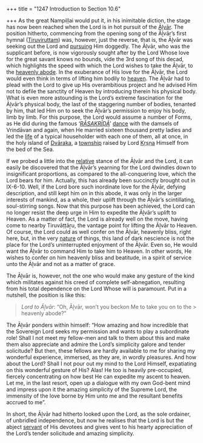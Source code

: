 +++
title = "1247 Introduction to Section 10.6"

+++
As the great Nampiḷḷai would put it, in his inimitable diction, the stage has now been reached when the Lord is in hot pursuit of the [Āḻvār](/definition/aḻvar#vaishnavism "show Āḻvār definitions"). The position hitherto, commencing from the opening song of the Āḻvār’s first hymnal ([Tiruviruttam](/definition/tiruviruttam#vaishnavism "show Tiruviruttam definitions")) was, however, just the reverse, that is, the Āḻvār was seeking out the Lord and [pursuing](/definition/pursuing#history "show pursuing definitions") Him doggedly. The Āḻvār, who was the supplicant before, is now vigorously sought after by the Lord Whose love for the great savant knows no bounds, vide the 3rd song of this decad, which highlights the speed with which the Lord wishes to take the Āḻvār, to the [heavenly abode](/definition/heavenly-abode#history "show heavenly abode definitions"). In the exuberance of His love for the Āḻvār, the Lord would even think in terms of lifting him bodily to [heaven](/definition/heaven#history "show heaven definitions"). The Āḻvār had to plead with the Lord to give up His overambitious project and he advised Him not to defile the sanctity of Heaven by introducing therein his physical body. What is even more astounding is the Lord’s extreme fascination for the Āḻvār’s physical body, the last of the staggering number of bodies, tenanted by him, that led Him on to seek the Āḻvār’s permission to enjoy his body, limb by limb. For this purpose, the Lord would assume a number of Forms, as He did during the famous ‘*[RĀSAKRĪḌĀ](/definition/rasakrida#history "show RĀSAKRĪḌĀ definitions")*’ [dance](/definition/dance#history "show dance definitions") with the damsels of Vrindāvan and again, when He married sixteen thousand pretty ladies and led the [life](/definition/life#history "show life definitions") of a typical householder with each one of them, all at once, in the holy island of [Dvāraka](/definition/dvaraka#vaishnavism "show Dvāraka definitions"), a [township](/definition/township#history "show township definitions") raised by Lord [Kṛṣṇa](/definition/krishna#vaishnavism "show Kṛṣṇa definitions") Himself from the bed of the Sea.

If we probed a little into the [relative](/definition/relative#history "show relative definitions") stance of the Āḻvār and the Lord, it can easily be discovered that the Āḻvār’s yearning for the Lord dwindles down to insignificant proportions, as compared to the all-conquering love, which the Lord bears for him. Actually, this has already been succinctly brought out in IX-6-10. Well, if the Lord bore such inordinate love for the Āḻvār, defying description, and still kept him on in this abode, it was only in the larger interests of mankind, as a whole, their uplift through the Āḻvār’s scintillating, soul-stirring songs. Now that this purpose has been achieved, the Lord can no longer resist the deep urge in Him to expedite the Āḻvār’s uplift to Heaven. As a matter of fact, the Lord is already well on the move, having come to nearby Tiruvāṭṭāṟu, the vantage point for lifting the Āḻvār to Heaven. Of course, the Lord could as well confer on the Āḻvār, heavenly bliss, right here, but, in the very [nature](/definition/nature#history "show nature definitions") of things, this land of dark nescience is not the place for the Lord’s uninterrupted enjoyment of the Āḻvār. Even so, He would want the Āḻvār to command Him to take him to Heaven. In other words, He wishes to confer on him heavenly bliss and beatitude, in a spirit of service unto the Āḻvār and not as a matter of grace.

The Āḻvār is, however, not the one who would make any gesture of the kind which militates against his creed of complete self-abnegation, resulting from his total dependence on the Lord Whose will is paramount. Put in a nutshell, the position is like this:

> *Lord to Āḻvār*: “Oh, Āḻvār, won’t you beckon Me to take you on to the > heavenly abode?”

The Āḻvār ponders within himself: “How amazing and how incredible that the Sovereign Lord seeks my permission and wants to play a subordinate role! Shall I not meet my fellow-men and talk to them about this and make them also appreciate and admire the Lord’s simplicity galore and tender solicitude? But then, these fellows are hardly available to me for sharing my wonderful experience, immersed, as they are, in wordly pleasures. And how about the Lord? Shall I not pour out my mind to the Lord Himself, expatiating on this wonderful gesture of His? Alas! He too is heavily pre-occupied, fiercely concentrating on how best He can expedite my ascent to heaven. Let me, in the last resort, open up a dialogue with my own God-bent mind and impress upon it the amazing simplicity of the Supreme Lord, the immensity of the love borne by Him unto me and the resultant benefits accrued to me”.

In short, the Āḻvār had hitherto looked upon the Lord, as the sole ordainer, of unbridled independence, but now he realises that the Lord is but the abject [servant](/definition/servant#history "show servant definitions") of His devotees and gives vent to his hearty appreciation of the Lord’s tender solicitude and amazing simplicity.


